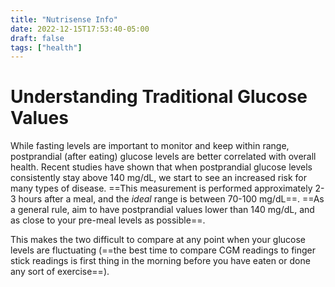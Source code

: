 ```yaml
---
title: "Nutrisense Info"
date: 2022-12-15T17:53:40-05:00
draft: false
tags: ["health"]
---
```

# Understanding Traditional Glucose Values


While fasting levels are important to monitor and keep within range, postprandial (after eating) glucose levels are better correlated with overall health. Recent studies have shown that when postprandial glucose levels consistently stay above 140 mg/dL, we start to see an increased risk for many types of disease. ==This measurement is performed approximately 2-3 hours after a meal, and the _ideal_ range is between 70-100 mg/dL==. ==As a general rule, aim to have postprandial values lower than 140 mg/dL, and as close to your pre-meal levels as possible==.

This makes the two difficult to compare at any point when your glucose levels are fluctuating (==the best time to compare CGM readings to finger stick readings is first thing in the morning before you have eaten or done any sort of exercise==).